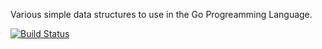 Various simple data structures to use in the Go Progreamming Language.

[![Build Status](https://travis-ci.org/kwilczynski/container.png?branch=master)](https://travis-ci.org/kwilczynski/container)
